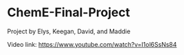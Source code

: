 # ChemE-Final-Project
Project by Elys, Keegan, David, and Maddie

Video link: https://www.youtube.com/watch?v=I1ol6SsNs84
